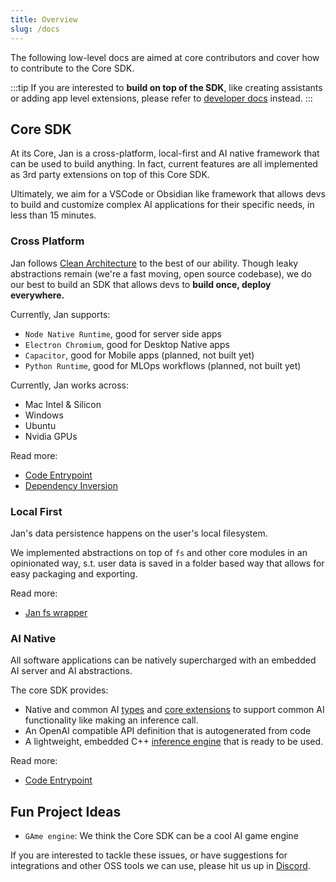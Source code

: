 ```yaml
---
title: Overview
slug: /docs
---
```


The following low-level docs are aimed at core contributors and cover how to contribute to the Core SDK.

:::tip
If you are interested to **build on top of the SDK**, like creating assistants or adding app level extensions, please refer to [developer docs](/developer) instead.
:::

## Core SDK

At its Core, Jan is a cross-platform, local-first and AI native framework that can be used to build anything. In fact, current features are all implemented as 3rd party extensions on top of this Core SDK.

Ultimately, we aim for a VSCode or Obsidian like framework that allows devs to build and customize complex AI applications for their specific needs, in less than 15 minutes.

### Cross Platform

Jan follows [Clean Architecture](https://blog.cleancoder.com/uncle-bob/2012/08/13/the-clean-architecture.html) to the best of our ability. Though leaky abstractions remain (we're a fast moving, open source codebase), we do our best to build an SDK that allows devs to **build once, deploy everywhere.**

Currently, Jan supports:

- `Node Native Runtime`, good for server side apps
- `Electron Chromium`, good for Desktop Native apps
- `Capacitor`, good for Mobile apps (planned, not built yet)
- `Python Runtime`, good for MLOps workflows (planned, not built yet)

Currently, Jan works across:

- Mac Intel & Silicon
- Windows
- Ubuntu
- Nvidia GPUs

Read more:

- [Code Entrypoint](https://github.com/janhq/jan/tree/main/core)
- [Dependency Inversion](https://en.wikipedia.org/wiki/Dependency_inversion_principle)

### Local First

Jan's data persistence happens on the user's local filesystem.

We implemented abstractions on top of `fs` and other core modules in an opinionated way, s.t. user data is saved in a folder based way that allows for easy packaging and exporting.

Read more:

- [Jan fs wrapper](https://github.com/janhq/jan/blob/main/core/src/fs.ts)

### AI Native

All software applications can be natively supercharged with an embedded AI server and AI abstractions.

The core SDK provides:

- Native and common AI [types](https://github.com/janhq/jan/tree/main/core/src/types) and [core extensions](https://github.com/janhq/jan/tree/main/core/src/extensions) to support common AI functionality like making an inference call.
- An OpenAI compatible API definition that is autogenerated from code
- A lightweight, embedded C++ [inference engine](https://github.com/janhq/jan/tree/main/extensions/inference-nitro-extension) that is ready to be used.

Read more:

- [Code Entrypoint](https://github.com/janhq/jan/tree/main/core/src/api)

## Fun Project Ideas

- `GAme engine`: We think the Core SDK can be a cool AI game engine

If you are interested to tackle these issues, or have suggestions for integrations and other OSS tools we can use, please hit us up in [Discord](https://discord.gg/5rQ2zTv3be).
